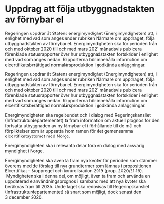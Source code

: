# Uppdrag att följa utbyggnadstakten av förnybar el

Regeringen uppdrar åt Statens energimyndighet (Energimyndigheten) att, i enlighet med vad som anges under rubriken Närmare om uppdraget, följa utbyggnadstakten av förnybar el. Energimyndigheten ska för perioden från och med oktober 2020 till och med mars 2021 månadsvis publicera förenklade statusrapporter över hur utbyggnadstakten fortskrider i enlighet med vad som anges nedan. Rapporterna bör innehålla information om elcertifikatsberättigad normalårsproduktion i godkända anläggningar.

Regeringen uppdrar åt Statens energimyndighet (Energimyndigheten) att, i enlighet med vad som anges under rubriken Närmare om uppdraget, följa utbyggnadstakten av förnybar el. Energimyndigheten ska för perioden från och med oktober 2020 till och med mars 2021 månadsvis publicera förenklade statusrapporter över hur utbyggnadstakten fortskrider i enlighet med vad som anges nedan. Rapporterna bör innehålla information om elcertifikatsberättigad normalårsproduktion i godkända anläggningar.

Energimyndigheten ska regelbundet och i dialog med Regeringskansliet (Infrastrukturdepartementet) ta fram information om aktuell prognos för den fortsatta utbyggnaden av ny förnybar el i förhållande till de mål och förpliktelser som är uppsatta inom ramen för det gemensamma elcertifikatsystemet med Norge.

Energimyndigheten ska i relevanta delar föra en dialog med ansvarig myndighet i Norge.

Energimyndigheten ska även ta fram nya kvoter för perioden som stämmer överens med de förslag till nya grundtermer som lämnas i propositionen Elcertifikat – Stoppregel och kontrollstation 2019 (prop. 2020/21:16).  Myndigheten ska i denna del, om möjligt, även ta fram och använda en uppdaterad elanvändningsprognos i samband med att nya kvoter ska beräknas fram till 2035. Underlaget ska redovisas till Regeringskansliet (Infrastrukturdepartementet) så snart som möjligt, dock senast den 3 december 2020.
